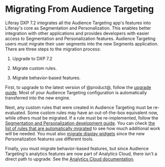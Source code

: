 # Migrating From Audience Targeting

Liferay DXP 7.2 integrates all the Audience Targeting app's features into Liferay's core as Segmentation and Personalization. This enables better integration with other applications and provides developers with easier access to Segmentation and Personalization features. Audience Targeting users must migrate their user segments into the new Segments application. There are three steps to the migration process:

1.  Upgrade to DXP 7.2

2.  Migrate custom rules.

3.  Migrate behavior-based features.

First, to upgrade to the latest version of @product@, follow the [upgrade guide](../01-introduction-to-upgrading-to-liferay-dxp-7-2.md). Most of your Audience Targeting configuration is automatically transferred into the new engine.

Next, any custom rules that were created in Audience Targeting must be re-evaluated. Some custom rules may have an out-of-the-box equivalent now, while others must be migrated. If a rule must be re-implemented, follow the [Segmentation and Personalization development guide](/docs/7-2/frameworks/-/knowledge_base/f/segmentation-personalization). You can check [the list of rules that are automatically migrated](./02-migrating-user-segments.md) to see how much additional work will be needed. You must also [migrate display widgets](/docs/7-2/deploy/-/knowledge_base/d/manually-migrating-from-audience-targeting) since the new Personalization features use different tools.

Finally, you must migrate behavior-based features, but since Audience Targeting's analytics features are now part of Analytics Cloud, there isn't a direct path to upgrade. See the [Analytics Cloud documentation](https://help.liferay.com/hc/en-us/articles/360006947671-Creating-Segments).
